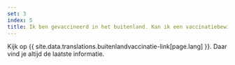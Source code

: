 ```yaml
---
set: 3
index: 5
title: Ik ben gevaccineerd in het buitenland. Kan ik een vaccinatiebewijs maken met CoronaCheck? 
---
```

Kijk op {{ site.data.translations.buitenlandvaccinatie-link[page.lang] }}. Daar vind je altijd de laatste informatie.
